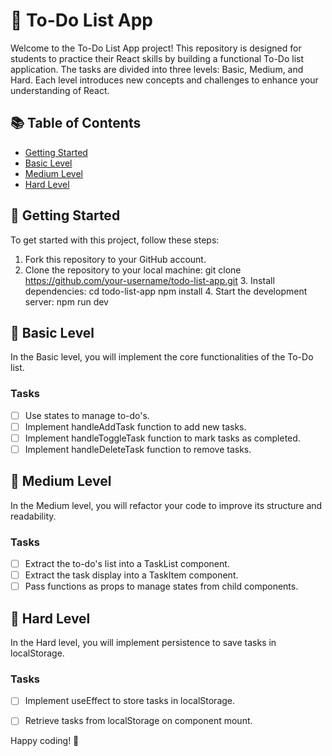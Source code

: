 # 📝 To-Do List App

Welcome to the To-Do List App project! This repository is designed for students to practice their React skills by building a functional To-Do list application. The tasks are divided into three levels: Basic, Medium, and Hard. Each level introduces new concepts and challenges to enhance your understanding of React.

## 📚 Table of Contents

- [Getting Started](#getting-started)
- [Basic Level](#basic-level)
- [Medium Level](#medium-level)
- [Hard Level](#hard-level)


## 🚀 Getting Started

To get started with this project, follow these steps:

1. Fork this repository to your GitHub account.
2. Clone the repository to your local machine:
       git clone https://github.com/your-username/todo-list-app.git
    3. Install dependencies:
       cd todo-list-app
    npm install
    4. Start the development server:
       npm run dev
    

## 🥇 Basic Level

In the Basic level, you will implement the core functionalities of the To-Do list.

### Tasks
- [ ] Use states to manage to-do's.
- [ ] Implement handleAddTask function to add new tasks.
- [ ] Implement handleToggleTask function to mark tasks as completed.
- [ ] Implement handleDeleteTask function to remove tasks.

## 🥈 Medium Level

In the Medium level, you will refactor your code to improve its structure and readability.

### Tasks
- [ ] Extract the to-do's list into a TaskList component.
- [ ] Extract the task display into a TaskItem component.
- [ ] Pass functions as props to manage states from child components.

## 🥇 Hard Level

In the Hard level, you will implement persistence to save tasks in localStorage.

### Tasks
- [ ] Implement useEffect to store tasks in localStorage.
- [ ] Retrieve tasks from localStorage on component mount.


Happy coding! 🎉